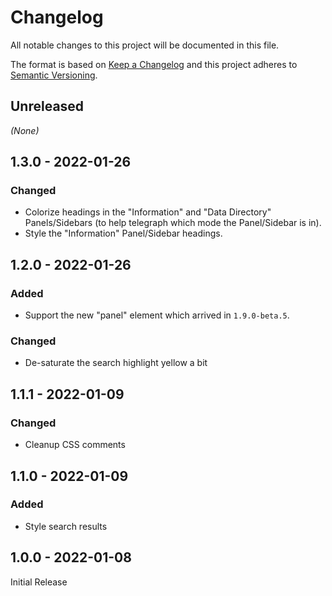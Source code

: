 # Changelog
All notable changes to this project will be documented in this file.

The format is based on [Keep a Changelog](http://keepachangelog.com/en/1.0.0/) and this project adheres
to [Semantic Versioning](http://semver.org/spec/v2.0.0.html).

## Unreleased
*(None)*

## 1.3.0 - 2022-01-26
### Changed
- Colorize headings in the "Information" and "Data Directory" Panels/Sidebars (to help telegraph which mode the Panel/Sidebar is in).
- Style the "Information" Panel/Sidebar headings.

## 1.2.0 - 2022-01-26
### Added
- Support the new "panel" element which arrived in `1.9.0-beta.5`.
### Changed
- De-saturate the search highlight yellow a bit

## 1.1.1 - 2022-01-09
### Changed
- Cleanup CSS comments

## 1.1.0 - 2022-01-09
### Added
- Style search results

## 1.0.0 - 2022-01-08
Initial Release
